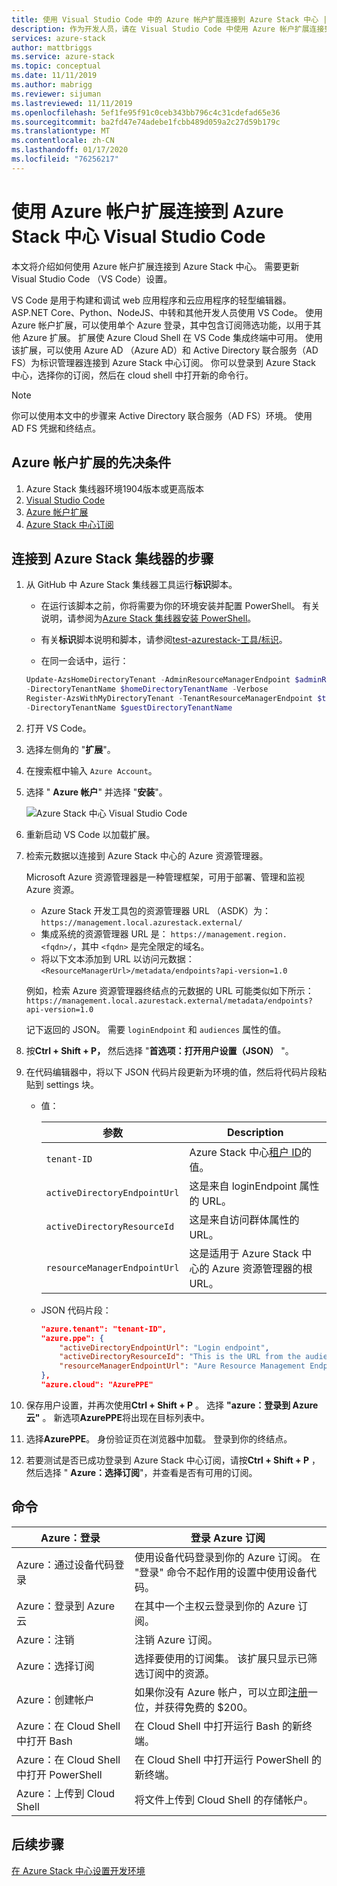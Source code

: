 ```yaml
---
title: 使用 Visual Studio Code 中的 Azure 帐户扩展连接到 Azure Stack 中心 |Microsoft Docs
description: 作为开发人员，请在 Visual Studio Code 中使用 Azure 帐户扩展连接到 Azure Stack 中心
services: azure-stack
author: mattbriggs
ms.service: azure-stack
ms.topic: conceptual
ms.date: 11/11/2019
ms.author: mabrigg
ms.reviewer: sijuman
ms.lastreviewed: 11/11/2019
ms.openlocfilehash: 5ef1fe95f91c0ceb343bb796c4c31cdefad65e36
ms.sourcegitcommit: ba2fd47e74adebe1fcbb489d059a2c27d59b179c
ms.translationtype: MT
ms.contentlocale: zh-CN
ms.lasthandoff: 01/17/2020
ms.locfileid: "76256217"
---
```

# <a name="connect-to-azure-stack-hub-using-azure-account-extension-in-visual-studio-code"></a>使用 Azure 帐户扩展连接到 Azure Stack 中心 Visual Studio Code

本文将介绍如何使用 Azure 帐户扩展连接到 Azure Stack 中心。 需要更新 Visual Studio Code （VS Code）设置。

VS Code 是用于构建和调试 web 应用程序和云应用程序的轻型编辑器。 ASP.NET Core、Python、NodeJS、中转和其他开发人员使用 VS Code。 使用 Azure 帐户扩展，可以使用单个 Azure 登录，其中包含订阅筛选功能，以用于其他 Azure 扩展。 扩展使 Azure Cloud Shell 在 VS Code 集成终端中可用。 使用该扩展，可以使用 Azure AD （Azure AD）和 Active Directory 联合服务（AD FS）为标识管理器连接到 Azure Stack 中心订阅。 你可以登录到 Azure Stack 中心，选择你的订阅，然后在 cloud shell 中打开新的命令行。 

> [!Note]  
> 你可以使用本文中的步骤来 Active Directory 联合服务（AD FS）环境。 使用 AD FS 凭据和终结点。

## <a name="pre-requisites-for-the-azure-account-extension"></a>Azure 帐户扩展的先决条件

1. Azure Stack 集线器环境1904版本或更高版本
2. [Visual Studio Code](https://code.visualstudio.com/)
3. [Azure 帐户扩展](https://github.com/Microsoft/vscode-azure-account)
4. [Azure Stack 中心订阅](https://azure.microsoft.com/overview/azure-stack/)

## <a name="steps-to-connect-to-azure-stack-hub"></a>连接到 Azure Stack 集线器的步骤

1. 从 GitHub 中 Azure Stack 集线器工具运行**标识**脚本。

    - 在运行该脚本之前，你将需要为你的环境安装并配置 PowerShell。 有关说明，请参阅为[Azure Stack 集线器安装 PowerShell](../operator/azure-stack-powershell-install.md)。

    - 有关**标识**脚本说明和脚本，请参阅[test-azurestack-工具/标识](https://aka.ms/aa6z611)。

    - 在同一会话中，运行：

    ```powershell  
    Update-AzsHomeDirectoryTenant -AdminResourceManagerEndpoint $adminResourceManagerEndpoint `
    -DirectoryTenantName $homeDirectoryTenantName -Verbose
    Register-AzsWithMyDirectoryTenant -TenantResourceManagerEndpoint $tenantARMEndpoint `
    -DirectoryTenantName $guestDirectoryTenantName
    ```

2. 打开 VS Code。

3. 选择左侧角的 "**扩展**"。

4. 在搜索框中输入 `Azure Account`。

5. 选择 " **Azure 帐户**" 并选择 "**安装**"。

      ![Azure Stack 中心 Visual Studio Code](media/azure-stack-dev-start-vscode-azure/image1.png)

6. 重新启动 VS Code 以加载扩展。

7. 检索元数据以连接到 Azure Stack 中心的 Azure 资源管理器。 
    
    Microsoft Azure 资源管理器是一种管理框架，可用于部署、管理和监视 Azure 资源。
    - Azure Stack 开发工具包的资源管理器 URL （ASDK）为： `https://management.local.azurestack.external/` 
    - 集成系统的资源管理器 URL 是： `https://management.region.<fqdn>/`，其中 `<fqdn>` 是完全限定的域名。
    - 将以下文本添加到 URL 以访问元数据： `<ResourceManagerUrl>/metadata/endpoints?api-version=1.0`

    例如，检索 Azure 资源管理器终结点的元数据的 URL 可能类似如下所示： `https://management.local.azurestack.external/metadata/endpoints?api-version=1.0`

    记下返回的 JSON。 需要 `loginEndpoint` 和 `audiences` 属性的值。

8. 按**Ctrl + Shift + P，** 然后选择 "**首选项：打开用户设置（JSON）** "。

9. 在代码编辑器中，将以下 JSON 代码片段更新为环境的值，然后将代码片段粘贴到 settings 块。

    - 值：

        | 参数 | Description |
        | --- | --- |
        | `tenant-ID` | Azure Stack 中心[租户 ID](../operator/azure-stack-identity-overview.md)的值。 |
        | `activeDirectoryEndpointUrl` | 这是来自 loginEndpoint 属性的 URL。 |
        | `activeDirectoryResourceId` | 这是来自访问群体属性的 URL。
        | `resourceManagerEndpointUrl` | 这是适用于 Azure Stack 中心的 Azure 资源管理器的根 URL。 | 

    - JSON 代码片段：

      ```JSON  
      "azure.tenant": "tenant-ID",
      "azure.ppe": {
          "activeDirectoryEndpointUrl": "Login endpoint",
          "activeDirectoryResourceId": "This is the URL from the audiences property.",
          "resourceManagerEndpointUrl": "Aure Resource Management Endpoint",
      },
      "azure.cloud": "AzurePPE"
      ```

10. 保存用户设置，并再次使用**Ctrl + Shift + P** 。 选择 **"azure：登录到 Azure 云"** 。 新选项**AzurePPE**将出现在目标列表中。

11. 选择**AzurePPE**。 身份验证页在浏览器中加载。 登录到你的终结点。

12. 若要测试是否已成功登录到 Azure Stack 中心订阅，请按**Ctrl + Shift + P** ，然后选择 " **Azure：选择订阅**"，并查看是否有可用的订阅。

## <a name="commands"></a>命令

| Azure：登录 | 登录 Azure 订阅 |
| --- | --- |
| Azure：通过设备代码登录 | 使用设备代码登录到你的 Azure 订阅。 在 "登录" 命令不起作用的设置中使用设备代码。 |
| Azure：登录到 Azure 云 | 在其中一个主权云登录到你的 Azure 订阅。 |
| Azure：注销 | 注销 Azure 订阅。 |
| Azure：选择订阅 | 选择要使用的订阅集。 该扩展只显示已筛选订阅中的资源。 |
| Azure：创建帐户 | 如果你没有 Azure 帐户，可以立即[注册](https://azure.microsoft.com/free/?utm_source=campaign&utm_campaign=vscode-azure-account&mktingSource=vscode-azure-account)一位，并获得免费的 \$200。 |
| Azure：在 Cloud Shell 中打开 Bash | 在 Cloud Shell 中打开运行 Bash 的新终端。 |
| Azure：在 Cloud Shell 中打开 PowerShell | 在 Cloud Shell 中打开运行 PowerShell 的新终端。 |
| Azure：上传到 Cloud Shell | 将文件上传到 Cloud Shell 的存储帐户。 |

## <a name="next-steps"></a>后续步骤

[在 Azure Stack 中心设置开发环境](azure-stack-dev-start.md)
